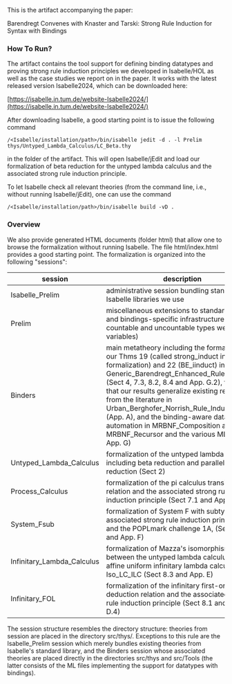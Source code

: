 This is the artifact accompanying the paper:

Barendregt Convenes with Knaster and Tarski: 
Strong Rule Induction for Syntax with Bindings 

### How To Run?

The artifact contains the tool support for defining binding datatypes and proving strong rule
induction principles we developed in Isabelle/HOL as well as the case studies we report on in the
paper. It works with the latest released version Isabelle2024, which can be downloaded here:

[https://isabelle.in.tum.de/website-Isabelle2024/](https://isabelle.in.tum.de/website-Isabelle2024/)

After downloading Isabelle, a good starting point is to issue the following command

```
/<Isabelle/installation/path>/bin/isabelle jedit -d . -l Prelim thys/Untyped_Lambda_Calculus/LC_Beta.thy
```

in the folder of the artifact. This will open Isabelle/jEdit and load our formalization of beta reduction for the untyped lambda calculus and the associated strong rule induction principle.

To let Isabelle check all relevant theories (from the command line, i.e., without running Isabelle/jEdit), one can use the command

```
/<Isabelle/installation/path>/bin/isabelle build -vD .
```

### Overview

We also provide generated HTML documents (folder html) that allow one to browse the formalization
without running Isabelle. The file html/index.html provides a good starting point. The
formalization is organized into the following "sessions":

session | description
------- | -----------
Isabelle_Prelim|administrative session bundling standard Isabelle libraries we use
Prelim|miscellaneous extensions to standard libraries, and bindings-specific infrastructure (e.g., countable and uncountable types we use for variables)
Binders|main metatheory including the formalization our Thms 19 (called strong_induct in the formalization) and 22 (BE_iinduct) in Generic_Barendregt_Enhanced_Rule_Induction (Sect 4, 7.3, 8.2, 8.4 and App. G.2), the proof that our results generalize existing results from the literature in Urban_Berghofer_Norrish_Rule_Induction (App. A), and the binding-aware datatype automation in MRBNF_Composition and MRBNF_Recursor and the various ML files, App. G)
Untyped_Lambda_Calculus|formalization of the untyped lambda calculus including beta reduction and parallel beta reduction (Sect 2)
Process_Calculus|formalization of the pi calculus transition relation and the  associated strong rule induction principle (Sect 7.1 and App. D.3)
System_Fsub|formalization of System F with subtyping, the associated strong rule induction principles, and the POPLmark challenge 1A, (Sect 7.2 and App. F)
Infinitary_Lambda_Calculus|formalization of Mazza's isomorphism between the untyped lambda calculus and the affine uniform infinitary lambda calculus in Iso_LC_ILC (Sect 8.3 and App. E)
Infinitary_FOL|formalization of the infinitary first-order logic deduction relation and the associated strong rule induction principle (Sect 8.1 and App. D.4)

The session structure resembles the directory structure: theories from session <SESSION> are placed
in the directory src/thys/<SESSION>. Exceptions to this rule are the Isabelle_Prelim session which
merely bundles existing theories from Isabelle's standard library, and the Binders session whose
associated theories are placed directly in the directories src/thys and src/Tools (the latter
consists of the ML files implementing the support for datatypes with bindings).

